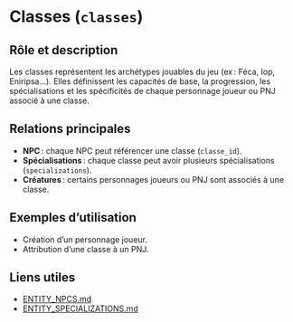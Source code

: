 # Classes (`classes`)

## Rôle et description
Les classes représentent les archétypes jouables du jeu (ex : Féca, Iop, Eniripsa…). Elles définissent les capacités de base, la progression, les spécialisations et les spécificités de chaque personnage joueur ou PNJ associé à une classe.

## Relations principales
- **NPC** : chaque NPC peut référencer une classe (`classe_id`).
- **Spécialisations** : chaque classe peut avoir plusieurs spécialisations (`specializations`).
- **Créatures** : certains personnages joueurs ou PNJ sont associés à une classe.

## Exemples d’utilisation
- Création d’un personnage joueur.
- Attribution d’une classe à un PNJ.

## Liens utiles
- [ENTITY_NPCS.md](ENTITY_NPCS.md)
- [ENTITY_SPECIALIZATIONS.md](ENTITY_SPECIALIZATIONS.md) 